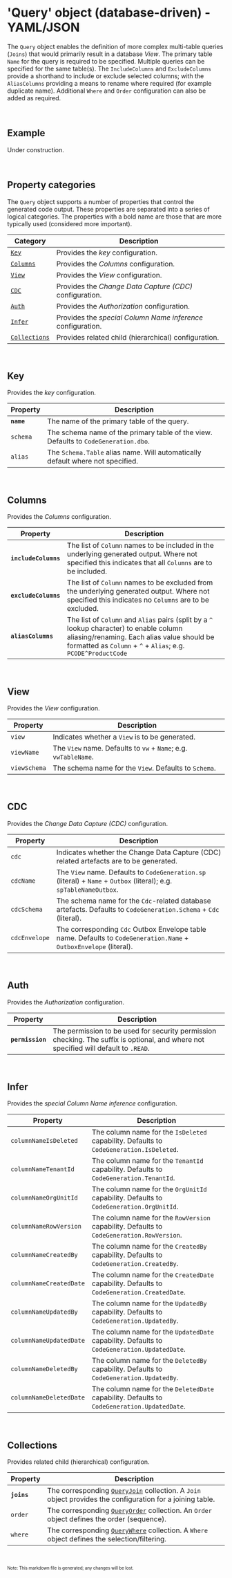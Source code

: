 # 'Query' object (database-driven) - YAML/JSON

The `Query` object enables the definition of more complex multi-table queries (`Joins`) that would primarily result in a database _View_. The primary table `Name` for the query is required to be specified. Multiple queries can be specified for the same table(s). The `IncludeColumns` and `ExcludeColumns` provide a shorthand to include or exclude selected columns; with the `AliasColumns` providing a means to rename where required (for example duplicate name). Additional `Where` and `Order` configuration can also be added as required.

<br/>

## Example

Under construction.

<br/>

## Property categories
The `Query` object supports a number of properties that control the generated code output. These properties are separated into a series of logical categories. The properties with a bold name are those that are more typically used (considered more important).

Category | Description
-|-
[`Key`](#Key) | Provides the _key_ configuration.
[`Columns`](#Columns) | Provides the _Columns_ configuration.
[`View`](#View) | Provides the _View_ configuration.
[`CDC`](#CDC) | Provides the _Change Data Capture (CDC)_ configuration.
[`Auth`](#Auth) | Provides the _Authorization_ configuration.
[`Infer`](#Infer) | Provides the _special Column Name inference_ configuration.
[`Collections`](#Collections) | Provides related child (hierarchical) configuration.

<br/>

## Key
Provides the _key_ configuration.

Property | Description
-|-
**`name`** | The name of the primary table of the query.
`schema` | The schema name of the primary table of the view. Defaults to `CodeGeneration.dbo`.
`alias` | The `Schema.Table` alias name. Will automatically default where not specified.

<br/>

## Columns
Provides the _Columns_ configuration.

Property | Description
-|-
**`includeColumns`** | The list of `Column` names to be included in the underlying generated output. Where not specified this indicates that all `Columns` are to be included.
**`excludeColumns`** | The list of `Column` names to be excluded from the underlying generated output. Where not specified this indicates no `Columns` are to be excluded.
**`aliasColumns`** | The list of `Column` and `Alias` pairs (split by a `^` lookup character) to enable column aliasing/renaming. Each alias value should be formatted as `Column` + `^` + `Alias`; e.g. `PCODE^ProductCode`

<br/>

## View
Provides the _View_ configuration.

Property | Description
-|-
`view` | Indicates whether a `View` is to be generated.
`viewName` | The `View` name. Defaults to `vw` + `Name`; e.g. `vwTableName`.
`viewSchema` | The schema name for the `View`. Defaults to `Schema`.

<br/>

## CDC
Provides the _Change Data Capture (CDC)_ configuration.

Property | Description
-|-
`cdc` | Indicates whether the Change Data Capture (CDC) related artefacts are to be generated.
`cdcName` | The `View` name. Defaults to `CodeGeneration.sp` (literal) + `Name` + `Outbox` (literal); e.g. `spTableNameOutbox`.
`cdcSchema` | The schema name for the `Cdc`-related database artefacts. Defaults to `CodeGeneration.Schema` + `Cdc` (literal).
`cdcEnvelope` | The corresponding `Cdc` Outbox Envelope table name. Defaults to `CodeGeneration.Name` + `OutboxEnvelope` (literal).

<br/>

## Auth
Provides the _Authorization_ configuration.

Property | Description
-|-
**`permission`** | The permission to be used for security permission checking. The suffix is optional, and where not specified will default to `.READ`.

<br/>

## Infer
Provides the _special Column Name inference_ configuration.

Property | Description
-|-
`columnNameIsDeleted` | The column name for the `IsDeleted` capability. Defaults to `CodeGeneration.IsDeleted`.
`columnNameTenantId` | The column name for the `TenantId` capability. Defaults to `CodeGeneration.TenantId`.
`columnNameOrgUnitId` | The column name for the `OrgUnitId` capability. Defaults to `CodeGeneration.OrgUnitId`.
`columnNameRowVersion` | The column name for the `RowVersion` capability. Defaults to `CodeGeneration.RowVersion`.
`columnNameCreatedBy` | The column name for the `CreatedBy` capability. Defaults to `CodeGeneration.CreatedBy`.
`columnNameCreatedDate` | The column name for the `CreatedDate` capability. Defaults to `CodeGeneration.CreatedDate`.
`columnNameUpdatedBy` | The column name for the `UpdatedBy` capability. Defaults to `CodeGeneration.UpdatedBy`.
`columnNameUpdatedDate` | The column name for the `UpdatedDate` capability. Defaults to `CodeGeneration.UpdatedDate`.
`columnNameDeletedBy` | The column name for the `DeletedBy` capability. Defaults to `CodeGeneration.UpdatedBy`.
`columnNameDeletedDate` | The column name for the `DeletedDate` capability. Defaults to `CodeGeneration.UpdatedDate`.

<br/>

## Collections
Provides related child (hierarchical) configuration.

Property | Description
-|-
**`joins`** | The corresponding [`QueryJoin`](Database-QueryJoin-Config.md) collection. A `Join` object provides the configuration for a joining table.
`order` | The corresponding [`QueryOrder`](Database-QueryOrder-Config.md) collection. An `Order` object defines the order (sequence).
`where` | The corresponding [`QueryWhere`](Database-QueryWhere-Config.md) collection. A `Where` object defines the selection/filtering.

<br/>

<sub><sup>Note: This markdown file is generated; any changes will be lost.</sup></sub>
